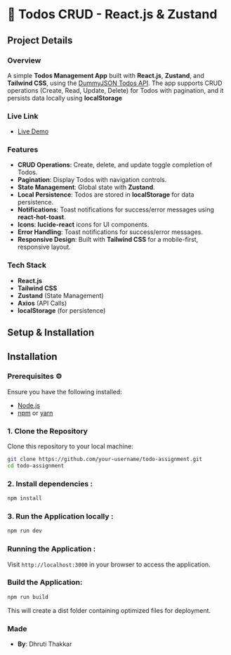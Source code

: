 # 📌 Todos CRUD - React.js & Zustand

## Project Details

### Overview

A simple **Todos Management App** built with **React.js**, **Zustand**, and **Tailwind CSS**, using the [DummyJSON Todos API](https://dummyjson.com/docs/todos). The app supports CRUD operations (Create, Read, Update, Delete) for Todos with pagination, and it persists data locally using **localStorage**

### Live Link

- [Live Demo](https://your-live-link.com)

### Features

- **CRUD Operations**: Create, delete, and update toggle completion of Todos.
- **Pagination**: Display Todos with navigation controls.
- **State Management**: Global state with **Zustand**.
- **Local Persistence**: Todos are stored in **localStorage** for data persistence.
- **Notifications**: Toast notifications for success/error messages using **react-hot-toast**.
- **Icons**: **lucide-react** icons for UI components.
- **Error Handling**: Toast notifications for success/error messages.
- **Responsive Design**: Built with **Tailwind CSS** for a mobile-first, responsive layout.

### Tech Stack

- **React.js**
- **Tailwind CSS**
- **Zustand** (State Management)
- **Axios** (API Calls)
- **localStorage** (for persistence)

## Setup & Installation

## Installation

### Prerequisites ⚙️

Ensure you have the following installed:

- [Node.js](https://nodejs.org/)
- [npm](https://www.npmjs.com/) or [yarn](https://yarnpkg.com/)

### 1. Clone the Repository

Clone this repository to your local machine:

```bash
git clone https://github.com/your-username/todo-assignment.git
cd todo-assignment
```

### 2. Install dependencies :

```bash
npm install
```

### 3. Run the Application locally :

```bash
npm run dev
```

### Running the Application :

Visit `http://localhost:3000` in your browser to access the application.

### Build the Application:

```bash
npm run build
```

This will create a dist folder containing optimized files for deployment.

### Made

- **By**: Dhruti Thakkar
